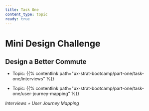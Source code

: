 ```yaml
---
title: Task One
content_type: topic
ready: true
---
```


# **Mini Design Challenge**

## Design a Better Commute

- Topic: {{% contentlink path="ux-strat-bootcamp/part-one/task-one/interviews" %}}

- Topic: {{% contentlink path="ux-strat-bootcamp/part-one/task-one/user-journey-mapping" %}}

*Interviews + User Journey Mapping*